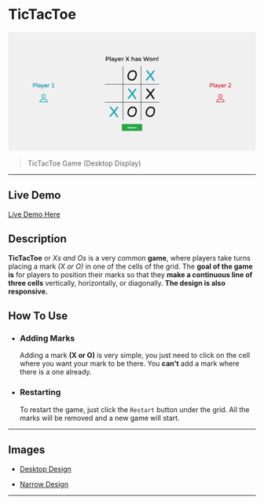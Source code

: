 # TicTacToe

![TicTacToe Game](images/TicTacToe_Desktop.jpg)

> TicTacToe Game (Desktop Display)
---
## Live Demo
[Live Demo Here](https://amen6.github.io/TicTacToe/)


## Description

**TicTacToe** or *Xs and Os* is a very common **game**, where players take turns placing a mark *(X or O)* in one of the cells of the grid. The **goal of the game is** for players to position their marks so that they **make a continuous line of three cells** vertically, horizontally, or diagonally. **The design is also responsive.**

## How To Use

- ### Adding Marks
    Adding a mark **(X or O)** is very simple, you just need to click on the cell where you want your mark to be there. You **can't** add a mark where there is a one already.

- ### Restarting
    To restart the game, just click the `Restart` button under the grid. All the marks will be removed and a new game will start.

---

## Images

- [Desktop Design](images/TicTacToe_Desktop.jpg)

- [Narrow Design](images/TicTacToe_Narrow.jpg)

---